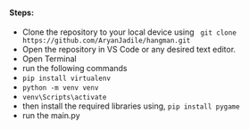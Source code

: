 #### Steps:
- Clone the repository to your local device using ``` git clone https://github.com/AryanJadile/hangman.git```
- Open the repository in VS Code or any desired text editor.
- Open Terminal
- run the following commands
- ```pip install virtualenv```
- ```python -m venv venv```
- ```venv\Scripts\activate```
- then install the required libraries using, ```pip install pygame```
- run the main.py
